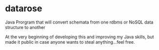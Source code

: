 # datarose
 Java Prorgram that will convert schemata from one rdbms or NoSQL data structure to another

 At the very beginning of developing this and improving my Java skills, but made it public in case anyone wants to steal anything...feel free.
